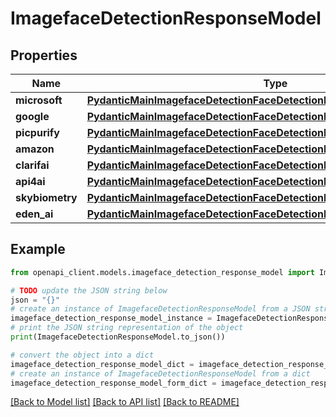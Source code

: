 # ImagefaceDetectionResponseModel


## Properties

Name | Type | Description | Notes
------------ | ------------- | ------------- | -------------
**microsoft** | [**PydanticMainImagefaceDetectionFaceDetectionDataClass94559364594240**](PydanticMainImagefaceDetectionFaceDetectionDataClass94559364594240.md) |  | [optional] 
**google** | [**PydanticMainImagefaceDetectionFaceDetectionDataClass94559364307712**](PydanticMainImagefaceDetectionFaceDetectionDataClass94559364307712.md) |  | [optional] 
**picpurify** | [**PydanticMainImagefaceDetectionFaceDetectionDataClass94559364211600**](PydanticMainImagefaceDetectionFaceDetectionDataClass94559364211600.md) |  | [optional] 
**amazon** | [**PydanticMainImagefaceDetectionFaceDetectionDataClass94559364212544**](PydanticMainImagefaceDetectionFaceDetectionDataClass94559364212544.md) |  | [optional] 
**clarifai** | [**PydanticMainImagefaceDetectionFaceDetectionDataClass94559364354448**](PydanticMainImagefaceDetectionFaceDetectionDataClass94559364354448.md) |  | [optional] 
**api4ai** | [**PydanticMainImagefaceDetectionFaceDetectionDataClass94559364362304**](PydanticMainImagefaceDetectionFaceDetectionDataClass94559364362304.md) |  | [optional] 
**skybiometry** | [**PydanticMainImagefaceDetectionFaceDetectionDataClass94559364465152**](PydanticMainImagefaceDetectionFaceDetectionDataClass94559364465152.md) |  | [optional] 
**eden_ai** | [**PydanticMainImagefaceDetectionFaceDetectionDataClass94559364293520**](PydanticMainImagefaceDetectionFaceDetectionDataClass94559364293520.md) |  | [optional] 

## Example

```python
from openapi_client.models.imageface_detection_response_model import ImagefaceDetectionResponseModel

# TODO update the JSON string below
json = "{}"
# create an instance of ImagefaceDetectionResponseModel from a JSON string
imageface_detection_response_model_instance = ImagefaceDetectionResponseModel.from_json(json)
# print the JSON string representation of the object
print(ImagefaceDetectionResponseModel.to_json())

# convert the object into a dict
imageface_detection_response_model_dict = imageface_detection_response_model_instance.to_dict()
# create an instance of ImagefaceDetectionResponseModel from a dict
imageface_detection_response_model_form_dict = imageface_detection_response_model.from_dict(imageface_detection_response_model_dict)
```
[[Back to Model list]](../README.md#documentation-for-models) [[Back to API list]](../README.md#documentation-for-api-endpoints) [[Back to README]](../README.md)


